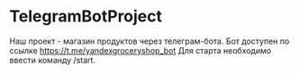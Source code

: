 # TelegramBotProject

Наш проект - магазин продуктов через телеграм-бота. Бот доступен по ссылке https://t.me/yandexgroceryshop_bot
Для старта необходимо ввести команду /start.

